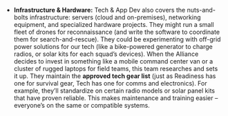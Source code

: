 - **Infrastructure & Hardware:** Tech & App Dev also covers the nuts-and-bolts infrastructure: servers (cloud and on-premises), networking equipment, and specialized hardware projects. They might run a small fleet of drones for reconnaissance (and write the software to coordinate them for search-and-rescue). They could be experimenting with off-grid power solutions for our tech (like a bike-powered generator to charge radios, or solar kits for each squad’s devices). When the Alliance decides to invest in something like a mobile command center van or a cluster of rugged laptops for field teams, this team researches and sets it up. They maintain the **approved tech gear list** (just as Readiness has one for survival gear, Tech has one for comms and electronics). For example, they’ll standardize on certain radio models or solar panel kits that have proven reliable. This makes maintenance and training easier – everyone’s on the same or compatible systems.